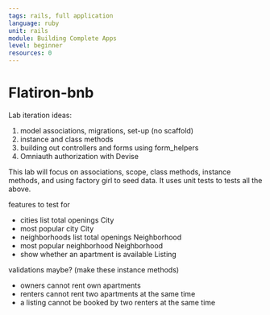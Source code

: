```yaml
---
tags: rails, full application
language: ruby
unit: rails
module: Building Complete Apps
level: beginner
resources: 0
---
```


# Flatiron-bnb

Lab iteration ideas:
1. model associations, migrations, set-up (no scaffold)
2. instance and class methods
3. building out controllers and forms using form_helpers
4. Omniauth authorization with Devise


This lab will focus on associations, scope, class methods, instance methods, and using factory girl to seed data.  It uses unit tests to tests all the above.

features to test for
- cities list total openings                                  City
- most popular city                                           City
- neighborhoods list total openings                           Neighborhood
- most popular neighborhood                                   Neighborhood
- show whether an apartment is available                      Listing

validations maybe? (make these instance methods)
- owners cannot rent own apartments
- renters cannot rent two apartments at the same time
- a listing cannot be booked by two renters at the same time
